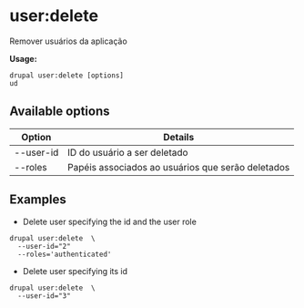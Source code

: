# user:delete
Remover usuários da aplicação

**Usage:**
```
drupal user:delete [options]
ud
```

## Available options
Option | Details
-------|-------------
--user-id | ID do usuário a ser deletado
--roles | Papéis associados ao usuários que serão deletados

## Examples
* Delete user specifying the id and the user role
```
drupal user:delete  \
  --user-id="2"
  --roles='authenticated'
```
* Delete user specifying its id
```
drupal user:delete  \
  --user-id="3"
```
